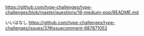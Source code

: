 https://github.com/type-challenges/type-challenges/blob/master/questions/16-medium-pop/README.md

いいはなし
https://github.com/type-challenges/type-challenges/issues/37#issuecomment-687871052
